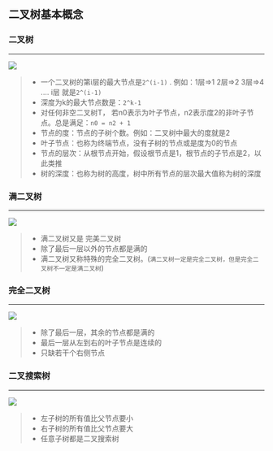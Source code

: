 ## 二叉树基本概念

### 二叉树

<hr />

![](https://img-blog.csdnimg.cn/b69b61c3eeb644018e7a8b3dc6f96872.png#pic_center)
> - 一个二叉树的第i层的最大节点是`2^(i-1)` . 例如：1层=>1 2层=>2 3层=>4 .... i层 就是`2^(i-1)`
> - 深度为k的最大节点数是：`2^k-1`
> - 对任何非空二叉树T， 若n0表示为叶子节点，n2表示度2的非叶子节点。总是满足：`n0 = n2 + 1`
> - 节点的度：节点的子树个数。例如：二叉树中最大的度就是2
> - 叶子节点：也称为终端节点，没有子树的节点或是度为0的节点
> - 节点的层次：从根节点开始，假设根节点是1，根节点的子节点是2，以此类推
> - 树的深度：也称为树的高度，树中所有节点的层次最大值称为树的深度

### 满二叉树

<hr />

![](https://img-blog.csdnimg.cn/dc9f5f7d2ec9424fb177d66ae974c90f.png#pic_center)

> - 满二叉树又是 完美二叉树
> - 除了最后一层以外的节点都是满的
> - 满二叉树又称特殊的完全二叉树。(`满二叉树一定是完全二叉树，但是完全二叉树不一定是满二叉树`)

### 完全二叉树

<hr />

![](https://img-blog.csdnimg.cn/21b8f1c887d844c4ad541488b1c68c80.png#pic_center)

> - 除了最后一层，其余的节点都是满的
> - 最后一层从左到右的叶子节点是连续的
> - 只缺若干个右侧节点

### 二叉搜索树

<hr />

![](https://img-blog.csdnimg.cn/8fec8cccbca648688732c94e2246da43.png#pic_center)


> - 左子树的所有值比父节点要小
> - 右子树的所有值比父节点要大
> - 任意子树都是二叉搜索树
